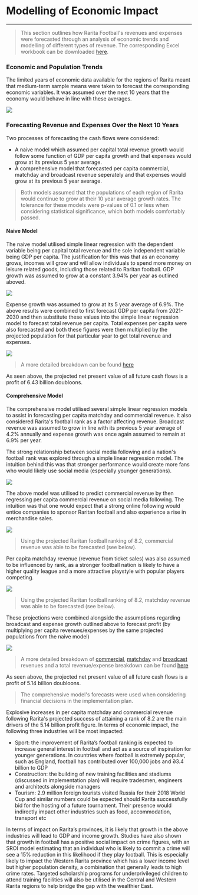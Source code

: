 # Modelling of Economic Impact
---

> This section outlines how Rarita Football's revenues and expenses were forecasted through an analysis of economic trends and modelling of different types of revenue. The corresponding Excel workbook can be downloaded [here](https://github.com/ACTL4001-T1-2022/github-showcase-page-tkgj-consulting/blob/main/Pre-Modelling%20and%20Economic%20Analysis.xlsx).

### Economic and Population Trends
The limited years of economic data available for the regions of Rarita meant that medium-term sample means were taken to forecast the corresponding economic variables. It was assumed over the next 10 years that the economy would behave in line with these averages.



![](https://raw.githubusercontent.com/ACTL4001-T1-2022/github-showcase-page-tkgj-consulting/main/Table%20of%20Economic%20Trends.JPG)

### Forecasting Revenue and Expenses Over the Next 10 Years
Two processes of forecasting the cash flows were considered:
* A naive model which assumed per capital total revenue growth would follow some function of GDP per capita growth and that expenses would grow at its previous 5 year average.
* A comprehensive model that forecasted per capita commercial, matchday and broadcast revenue seperately and that expenses would grow at its previous 5 year average.
>Both models assumed that the populations of each region of Rarita would continue to grow at their 10 year average growth rates. The tolerance for these models were p-values of 0.1 or less when considering statistical significance, which both models comfortably passed.
#### Naive Model
The naive model utilised simple linear regression with the dependent variable being per capital total revenue and the sole independent variable being GDP per capita. The justification for this was that as an economy grows, incomes will grow and will allow individuals to spend more money on leisure related goods, including those related to Raritan football. GDP growth was assumed to grow at a constant 3.94% per year as outlined aboved.

![](https://raw.githubusercontent.com/ACTL4001-T1-2022/github-showcase-page-tkgj-consulting/main/Total%20Revenue%20and%20GDP%20per%20Capita%20Model.JPG)

Expense growth was assumed to grow at its 5 year average of 6.9%. The above results were combined to first forecast GDP per capita from 2021-2030 and then substitute these values into the simple linear regression model to forecast total revenue per capita. Total expenses per capita were also forecasted and both these figures were then multiplied by the projected population for that particular year to get total revenue and expenses.

![](https://raw.githubusercontent.com/ACTL4001-T1-2022/github-showcase-page-tkgj-consulting/main/Naive%20Model%20Summary.JPG)

> A more detailed breakdown can be found [here](https://raw.githubusercontent.com/ACTL4001-T1-2022/github-showcase-page-tkgj-consulting/main/Naive%20Model%20Forecast.jpg)

As seen above, the projected net present value of all future cash flows is a profit of 6.43 billion doubloons.

#### Comprehensive Model
The comprehensive model utilised several simple linear regression models to assist in forecasting per capita matchday and commercial revenue. It also considered Rarita's football rank as a factor affecting revenue. Broadcast revenue was assumed to grow in line with its previous 5 year average of 4.2% annually and expense growth was once again assumed to remain at 6.9% per year. 

The strong relationship between social media following and a nation's football rank was explored through a simple linear regression model. The intuition behind this was that stronger performance would create more fans who would likely use social media (especially younger generations).

![](https://raw.githubusercontent.com/ACTL4001-T1-2022/github-showcase-page-tkgj-consulting/main/Social%20Media%20and%20Football%20Rank%20Model.JPG)

The above model was utilised to predict commercial revenue by then regressing per capita commercial revenue on social media following. The intuition was that one would expect that a strong online following would entice companies to sponsor Raritan football and also experience a rise in merchandise sales.

![](https://raw.githubusercontent.com/ACTL4001-T1-2022/github-showcase-page-tkgj-consulting/main/Per%20Capita%20Commercial%20Revenue%20and%20Social%20Media%20Model.JPG)

>Using the projected Raritan football ranking of 8.2, commercial revenue was able to be forecasted (see below).

Per capita matchday revenue (revenue from ticket sales) was also assumed to be influenced by rank, as a stronger football nation is likely to have a higher quality league and a more attractive playstyle with popular players competing. 

![](https://raw.githubusercontent.com/ACTL4001-T1-2022/github-showcase-page-tkgj-consulting/main/Per%20Capita%20Matchday%20Revenue%20and%20Football%20Rank%20Model.JPG)

>Using the projected Raritan football ranking of 8.2, matchday revenue was able to be forecasted (see below).

These projections were combined alongside the assumptions regarding broadcast and expense growth outlined above to forecast profit (by multiplying per capita revenues/expenses by the same projected populations from the naive model)

![](https://raw.githubusercontent.com/ACTL4001-T1-2022/github-showcase-page-tkgj-consulting/main/Comprehensive%20Model%20Summary.JPG)

> A more detailed breakdown of [commercial](https://raw.githubusercontent.com/ACTL4001-T1-2022/github-showcase-page-tkgj-consulting/main/Comprehensive%20Model%20Commercial%20Revenue%20Forecast.jpg), [matchday](https://raw.githubusercontent.com/ACTL4001-T1-2022/github-showcase-page-tkgj-consulting/main/Comprehensive%20Model%20Matchday%20Revenue%20Forecast.jpg) and [broadcast](https://raw.githubusercontent.com/ACTL4001-T1-2022/github-showcase-page-tkgj-consulting/main/Comprehensive%20Model%20Broadcast%20Revenue%20Forecast.jpg) revenues and a total revenue/expense breakdown can be found [here](https://github.com/ACTL4001-T1-2022/github-showcase-page-tkgj-consulting/blob/main/Comprehensive%20Model%20Forecast.jpg)

As seen above, the projected net present value of all future cash flows is a profit of 5.14 billion doubloons.

> The comprehensive model's forecasts were used when considering financial decisions in the implementation plan.

Explosive increases in per capita matchday and commercial revenue following Rarita's projected success of attaining a rank of 8.2 are the main drivers of the 5.14 billion profit figure. In terms of economic impact, the following three industries will be most impacted:
* Sport: the improvement of Rarita’s football ranking is expected to increase general interest in football and act as a source of inspiration for younger generations. In countries where football is extremely popular, such as England, football has contributed over 100,000 jobs and ∂3.4 billion to GDP
* Construction: the building of new training facilities and stadiums (discussed in implementation plan) will require tradesmen, engineers and architects alongside managers
* Tourism: 2.9 million foreign tourists visited Russia for their 2018 World Cup and similar numbers could be expected should Rarita successfully bid for the hosting of a future tournament. Their presence would indirectly impact other industries such as food, accommodation, transport etc 

In terms of impact on Rarita’s provinces, it is likely that growth in the above industries will lead to GDP and income growth. Studies have also shown that growth in football has a positive social impact on crime figures, with an SROI model estimating that an individual who is likely to commit a crime will see a 15% reduction in this likelihood if they play football. This is especially likely to impact the Western Rarita province which has a lower income level but higher population density, a combination that generally leads to high crime rates. Targeted scholarship programs for underprivileged children to attend training facilities will also be utilised in the Central and Western Rarita regions to help bridge the gap with the wealthier East. 
